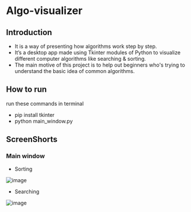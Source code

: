 # Algo-visualizer

## Introduction

- It is a way of presenting how algorithms work step by step. 
- It’s a desktop app made using Tkinter modules of Python to visualize different computer algorithms like searching &amp; sorting. 
- The main motive of this project is to help out beginners who's trying to understand the basic idea of common algorithms.

## How to run
run these commands in terminal
- pip install tkinter
- python main_window.py 

## ScreenShorts

### Main window

- Sorting

![image](https://user-images.githubusercontent.com/89654260/154813923-7621f249-1836-4ab3-9d9f-18222a7e7352.png)

- Searching

![image](https://user-images.githubusercontent.com/89654260/154813968-facfa37a-439a-428a-b535-f9ee4ed32290.png)







